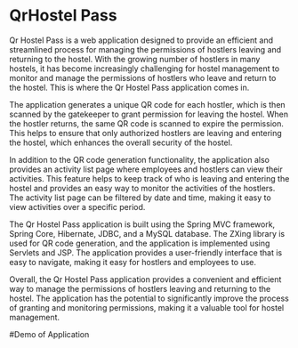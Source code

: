 # QrHostel Pass

Qr Hostel Pass is a web application designed to provide an efficient and streamlined process for 
managing the permissions of hostlers leaving and returning to the hostel. With the growing number 
of hostlers in many hostels, it has become increasingly challenging for hostel management to 
monitor and manage the permissions of hostlers who leave and return to the hostel. This is where 
the Qr Hostel Pass application comes in.


The application generates a unique QR code for each hostler, which is then scanned by the 
gatekeeper to grant permission for leaving the hostel. When the hostler returns, the same QR code 
is scanned to expire the permission. This helps to ensure that only authorized hostlers are leaving 
and entering the hostel, which enhances the overall security of the hostel.


In addition to the QR code generation functionality, the application also provides an activity list 
page where employees and hostlers can view their activities. This feature helps to keep track of 
who is leaving and entering the hostel and provides an easy way to monitor the activities of the 
hostlers. The activity list page can be filtered by date and time, making it easy to view activities 
over a specific period.


The Qr Hostel Pass application is built using the Spring MVC framework, Spring Core, Hibernate, 
JDBC, and a MySQL database. The ZXing library is used for QR code generation, and the 
application is implemented using Servlets and JSP. The application provides a user-friendly 
interface that is easy to navigate, making it easy for hostlers and employees to use.


Overall, the Qr Hostel Pass application provides a convenient and efficient way to manage the 
permissions of hostlers leaving and returning to the hostel. The application has the potential to 
significantly improve the process of granting and monitoring permissions, making it a valuable 
tool for hostel management.

#Demo of Application

